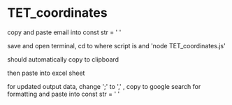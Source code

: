 # TET_coordinates

copy and paste email into const str = ' '

save and open terminal, cd to where script is and 'node TET_coordinates.js'

should automatically copy to clipboard

then paste into excel sheet



for updated output data, change ';' to ',' , copy to google search for formatting and paste into const str = ' '
